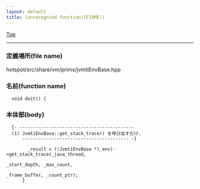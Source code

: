 ```yaml
---
layout: default
title: (unrecognied function)(FIXME!)
---
```

[Top](../index.html)

--- 
### 定義場所(file name)
hotspot/src/share/vm/prims/jvmtiEnvBase.hpp

### 名前(function name)
```
  void doit() {
```

### 本体部(body)
```
  {- -------------------------------------------
  (1) JvmtiEnvBase::get_stack_trace() を呼び出すだけ.
      ---------------------------------------- -}

	    _result = ((JvmtiEnvBase *)_env)->get_stack_trace(_java_thread,
	                                                      _start_depth, _max_count,
	                                                      _frame_buffer, _count_ptr);
	  }
	
```


